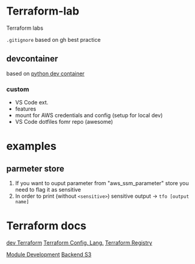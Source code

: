 # Terraform-lab
Terraform labs

`.gitignore` based on gh best practice

## devcontainer
based on [python dev container](https://github.com/devcontainers/images/tree/main)

### custom
- VS Code ext.
- features
- mount for AWS credentials and config (setup for local dev)
- VS Code dotfiles fomr repo (awesome)

# examples

## parmeter store
1. If you want to ouput parameter from "aws_ssm_parameter" store you need to flag it as sensitive
2. In order to print (without `<sensitive>`) sensitive output -> `tfo [output name]`

# Terraform docs
[dev Terraform](https://developer.hashicorp.com/terraform)
[Terraform Config. Lang.](https://developer.hashicorp.com/terraform/language)
[Terraform Registry](https://registry.terraform.io/)

[Module Development](https://developer.hashicorp.com/terraform/language/modules/develop)
[Backend S3](https://developer.hashicorp.com/terraform/language/settings/backends/s3)